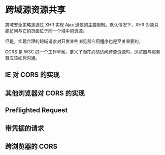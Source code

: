 # 跨域源资源共享

跨域安全策略是通过 XHR 实现 Ajax 通信的主要限制。默认情况下，XHR 对象只能访问与它的页面位于同一个域中的资源。

但是，实现合理的跨域请求对开发某些浏览器应用程序也是至关重要的。

CORS 是 W3C 的一个工作草案，定义了而在必须访问跨源资源时，浏览器与服务器应该如何沟通。

## IE 对 CORS 的实现

## 其他浏览器对 CORS 的实现

## Preflighted Request

## 带凭据的请求

## 跨浏览器的 CORS
